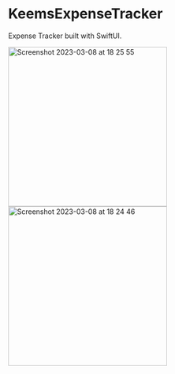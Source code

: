 # KeemsExpenseTracker
Expense Tracker built with SwiftUI.

<img width="322" alt="Screenshot 2023-03-08 at 18 25 55" src="https://user-images.githubusercontent.com/11775718/223758130-e588cef0-e09a-4541-8af8-7fbdee9d55bf.png">
<img width="322" alt="Screenshot 2023-03-08 at 18 24 46" src="https://user-images.githubusercontent.com/11775718/223758163-f792b725-1bc7-4113-9bbf-9270823527a6.png">
